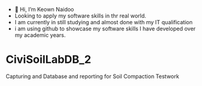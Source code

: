 - 👋 Hi, I’m Keown Naidoo
- Looking to apply my software skills in thr real world.
- I am currently in still studying and almost done with my IT qualification
- i am using github to showcase my software skills I have developed over my academic years.

<!---
Keown-n/Keown-n is a ✨ special ✨ repository because its `README.md` (this file) appears on your GitHub profile.
You can click the Preview link to take a look at your changes.
--->
# CiviSoilLabDB_2
Capturing and Database and reporting for Soil Compaction Testwork
